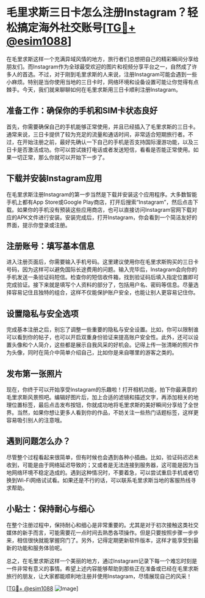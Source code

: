# 毛里求斯三日卡怎么注册Instagram？轻松搞定海外社交账号[[TG💪+ @esim1088](https://t.me/s/esim1088)]

在毛里求斯这样一个充满异域风情的地方，旅行者们总想把自己的精彩瞬间分享给朋友们。而Instagram作为全球最受欢迎的图片和视频分享平台之一，自然成了许多人的首选。不过，对于刚到毛里求斯的人来说，注册Instagram可能会遇到一些小麻烦。特别是当你使用当地的三日卡时，网络环境和设备设置可能让你觉得有点棘手。今天，我们就来聊聊如何在毛里求斯用三日卡顺利注册Instagram。

## 准备工作：确保你的手机和SIM卡状态良好

首先，你需要确保自己的手机能够正常使用，并且已经插入了毛里求斯的三日卡。通常来说，三日卡提供了较为充足的流量和通话时间，非常适合短期旅行者。不过，在开始注册之前，最好先确认一下自己的手机是否支持国际漫游功能，以及三日卡是否激活成功。你可以尝试拨打电话或者发送短信，看看是否能正常使用。如果一切正常，那么你就可以开始下一步了。

## 下载并安装Instagram应用

在毛里求斯注册Instagram的第一步当然是下载并安装这个应用程序。大多数智能手机上都有App Store或Google Play商店，打开后搜索“Instagram”，然后点击下载。如果你的手机没有预装这些应用商店，也可以直接访问Instagram官网下载对应的APK文件进行安装。安装完成后，打开Instagram，你会看到一个简洁友好的界面，提示你登录或注册。

## 注册账号：填写基本信息

进入注册页面后，你需要输入手机号码。这里建议使用你在毛里求斯购买的三日卡号码，因为这样可以避免国际长途费用的问题。输入完毕后，Instagram会向你的手机发送一条验证码短信。检查你的短信收件箱，找到验证码后填入指定位置即可完成验证。接下来就是填写个人资料的部分了，包括用户名、密码等信息。尽量选择容易记住且独特的组合，这样不仅能保护账户安全，也能让别人更容易记住你。

## 设置隐私与安全选项

完成基本注册之后，别忘了调整一些重要的隐私与安全设置。比如，你可以限制谁可以看到你的帖子，也可以开启双重身份验证来提高账户安全性。此外，还可以设置头像和个人简介，这些都是展示自我风采的好机会。记得上传一张清晰的照片作为头像，同时在简介中简单介绍自己，比如你是来自哪里的游客之类的。

## 发布第一张照片

现在，你终于可以开始享受Instagram的乐趣啦！打开相机功能，拍下你最满意的毛里求斯风景照吧。编辑好图片后，加上合适的滤镜和描述文字，再添加相关的地理位置标签，最后点击发布按钮，你就成功地将毛里求斯的美好瞬间分享给了全世界。当然，如果你想让更多人看到你的作品，不妨关注一些热门话题标签，这样更容易吸引别人的注意哦。

## 遇到问题怎么办？

尽管整个过程看起来很简单，但有时候也会遇到各种小插曲。比如，验证码迟迟未收到，可能是由于网络延迟导致的；又或者是无法连接到服务器，这可能是因为当地网络环境不稳定造成的。遇到这种情况时，不要着急，可以尝试重启手机或者切换到Wi-Fi网络试试看。如果还是不行的话，可以联系毛里求斯当地的客服热线寻求帮助。

## 小贴士：保持耐心与细心

在整个注册过程中，保持耐心和细心是非常重要的。尤其是对于初次接触这类社交媒体的新手而言，可能需要花一点时间去熟悉各项操作。但是只要按照步骤一步步来，相信很快就能掌握窍门了。另外，记得定期更新软件版本，这样才能享受到最新的功能和服务体验呢。

总之，在毛里求斯这样一个美丽的地方，通过Instagram记录下每一个难忘时刻是一件非常有意义的事情。希望上述内容能够帮助到那些正在准备或已经在毛里求斯旅行的朋友，让大家都能顺利地注册并使用Instagram，尽情展现自己的风采！

[[TG💪+ @esim1088](https://t.me/s/esim1088) ![Image](https://i.postimg.cc/4NQfJmqS/Snipaste-2025-05-13-00-14-12.png)]